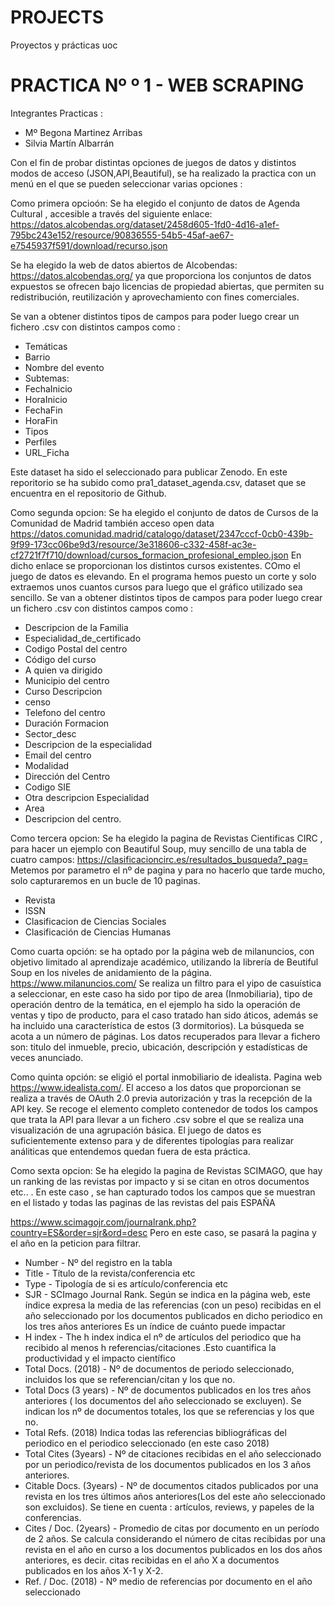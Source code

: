 # PROJECTS
Proyectos y prácticas uoc
# PRACTICA Nº º 1 - WEB SCRAPING 

Integrantes Practicas : 
- Mº Begona Martinez Arribas
- Silvia Martín Albarrán

Con el fin de probar distintas opciones de juegos de datos y distintos modos de acceso (JSON,API,Beautiful), se ha realizado la practica con un menú en el que se pueden seleccionar varias opciones : 
 
Como primera opcioón: Se ha elegido el conjunto de datos de Agenda Cultural , accesible a través del siguiente enlace:
https://datos.alcobendas.org/dataset/2458d605-1fd0-4d16-a1ef-795bc243e152/resource/90836555-54b5-45af-ae67-e7545937f591/download/recurso.json

Se ha elegido la web de datos abiertos de Alcobendas: https://datos.alcobendas.org/  ya que proporciona  los conjuntos de datos expuestos se ofrecen bajo licencias de propiedad abiertas, que permiten su redistribución, reutilización y aprovechamiento con fines comerciales.

Se van a obtener distintos tipos de campos para poder luego crear un fichero .csv con distintos campos como :
- Temáticas
- Barrio
- Nombre del evento
- Subtemas:
- FechaInicio
- HoraInicio
- FechaFin
- HoraFin
- Tipos
- Perfiles 
- URL_Ficha 

Este dataset ha sido el seleccionado para publicar Zenodo. En este reporitorio se ha subido como pra1_dataset_agenda.csv, dataset que se encuentra en el repositorio de Github. 

 Como segunda opcion: Se ha elegido el conjunto de datos de Cursos de la Comunidad de Madrid también acceso open data 
 https://datos.comunidad.madrid/catalogo/dataset/2347cccf-0cb0-439b-9f99-173cc06be9d3/resource/3e318606-c332-458f-ac3e-cf2721f7f710/download/cursos_formacion_profesional_empleo.json
En dicho enlace se proporcionan los distintos cursos existentes. COmo el juego de datos es elevando. En el programa hemos puesto un corte y solo extraemos unos cuantos cursos para luego que el gráfico utilizado sea sencillo.
Se van a obtener distintos tipos de campos para poder luego crear un fichero .csv con distintos campos como :
 - Descripcion de la Familia 
 - Especialidad_de_certificado 
 - Codigo Postal del centro 
 - Código del curso 
 - A quien va dirigido
 - Municipio del centro
 - Curso Descripcion
 - censo 
 - Telefono del centro
 - Duración Formacion 
 - Sector_desc 
 - Descripcion de la especialidad 
 - Email del centro 
 - Modalidad 
 - Dirección del Centro  
 - Codigo SIE
 - Otra descripcion Especialidad
 - Area
 - Descripcion del centro.
 
 Como tercera opcion: Se ha elegido la pagina de Revistas Cientificas CIRC , para hacer un ejemplo con Beautiful Soup, muy sencillo de una tabla de cuatro campos: 
 https://clasificacioncirc.es/resultados_busqueda?_pag=
 Metemos por parametro el nº de pagina y para no hacerlo que tarde mucho, solo capturaremos en un bucle de 10 paginas.
 - Revista
 - ISSN
 - Clasificacion de Ciencias Sociales 
 - Clasificación de Ciencias Humanas
 
Como cuarta opción: se ha optado por la página web de milanuncios, con objetivo limitado al aprendizaje académico, utilizando la librería de Beutiful Soup en los niveles de anidamiento de la página.
https://www.milanuncios.com/
Se realiza un filtro para el yipo de casuística a seleccionar, en este caso ha sido por tipo de area (Inmobiliaria), tipo de operación dentro de la temática, en el ejemplo ha sido la operación de ventas y tipo de producto, para el caso tratado han sido áticos, además se ha incluido una característica de estos (3 dormitorios). La búsqueda se acota a un número de páginas.
Los datos recuperados para llevar a fichero son: titulo del inmueble, precio, ubicación, descripción y estadísticas de veces anunciado.
 
Como quinta opción: se eligió el portal inmobiliario de idealista.
Pagina web https://www.idealista.com/. El acceso a los datos que proporcionan se realiza a través de OAuth 2.0 previa autorización y tras la recepción de la API key.
Se recoge el elemento completo contenedor de todos los campos que trata la API para llevar a un fichero .csv sobre el que se realiza una visualización de una agrupación básica. El juego de datos es suficientemente extenso para y de diferentes tipologías para realizar análiticas que entendemos quedan fuera de esta práctica. 

Como sexta opcion: Se ha elegido la pagina de Revistas SCIMAGO, que hay un ranking de las revistas por impacto y si se citan en otros documentos etc.. . En este caso , se han capturado todos los campos que se muestran en el listado y todas las paginas de las revistas del pais ESPAÑA

https://www.scimagojr.com/journalrank.php?country=ES&order=sjr&ord=desc
Pero en este caso, se pasará la pagina y el año en la peticion para filtrar. 
- Number - Nº del registro en la tabla
- Title - Título de la revista/conferencia etc
- Type - Tipología de si es artículo/conferencia etc
- SJR - SCImago Journal Rank. Según se indica en la página web, este índice expresa la media de las  referencias (con un peso) recibidas en el año seleccionado por los documentos publicados en dicho periodico en los tres años anteriores 
Es un índice de cuánto puede impactar
- H index - The h index indica el nº de artículos   del periodico que ha recibido al menos h referencias/citaciones .Esto cuantifica la productividad y el impacto científico 
- Total Docs. (2018) - Nº de documentos de periodo seleccionado, incluidos los que se referencian/citan y los que no.
- Total Docs (3 years) - Nº de documentos publicados en los tres años anteriores ( los documentos del año seleccionado se excluyen). Se indican los nº de documentos totales, los que se referencias y los que no.
- Total Refs. (2018) Indica todas las referencias bibliográficas del periodico en el periodico seleccionado (en este caso 2018)
- Total Cites (3years) - Nº de citaciones recibidas en el año seleccionado por un periodico/revista de los documentos publicados en los 3 años anteriores. 
- Citable Docs. (3years) - Nº de documentos citados publicados por una revista en los tres últimos años anteriores(Los del este año seleccionado son excluidos).  Se tiene en cuenta : artículos, reviews, y papeles de la conferencias.
- Cites / Doc. (2years) - Promedio de citas por documento en un período de 2 años. Se calcula considerando el número de citas recibidas por una revista en el año en curso a los documentos publicados en los dos años anteriores, es decir. citas recibidas en el año X a documentos publicados en los años X-1 y X-2.
- Ref. / Doc. (2018) - Nº medio de referencias por documento en el año seleccionado


